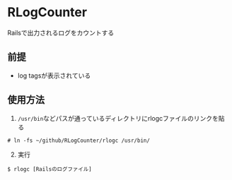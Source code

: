 # RLogCounter
Railsで出力されるログをカウントする
## 前提
- log tagsが表示されている

## 使用方法
1. `/usr/bin`などパスが通っているディレクトリにrlogcファイルのリンクを貼る
```
# ln -fs ~/github/RLogCounter/rlogc /usr/bin/
```
2. 実行
```
$ rlogc [Railsのログファイル]
```
